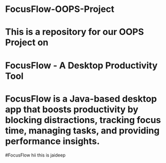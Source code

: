 # FocusFlow-OOPS-Project
# This is a repository for our OOPS Project on
# FocusFlow - A Desktop Productivity Tool
# FocusFlow is a Java-based desktop app that boosts productivity by blocking distractions, tracking focus time, managing tasks, and providing performance insights.
#FocusFlow
hii this is jaideep

